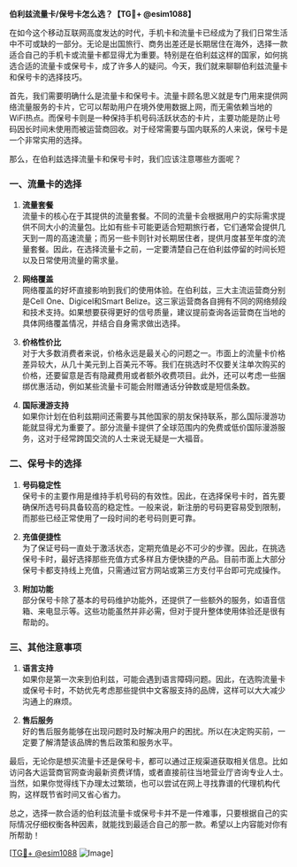 **伯利兹流量卡/保号卡怎么选？【TG💪+ @esim1088】**

在如今这个移动互联网高度发达的时代，手机卡和流量卡已经成为了我们日常生活中不可或缺的一部分。无论是出国旅行、商务出差还是长期居住在海外，选择一款适合自己的手机卡或流量卡都显得尤为重要。特别是在伯利兹这样的国家，如何挑选合适的流量卡或保号卡，成了许多人的疑问。今天，我们就来聊聊伯利兹流量卡和保号卡的选择技巧。

首先，我们需要明确什么是流量卡和保号卡。流量卡顾名思义就是专门用来提供网络流量服务的卡片，它可以帮助用户在境外使用数据上网，而无需依赖当地的WiFi热点。而保号卡则是一种保持手机号码活跃状态的卡片，主要功能是防止号码因长时间未使用而被运营商回收。对于经常需要与国内联系的人来说，保号卡是一个非常实用的选择。

那么，在伯利兹选择流量卡和保号卡时，我们应该注意哪些方面呢？

### 一、流量卡的选择

1. **流量套餐**  
   流量卡的核心在于其提供的流量套餐。不同的流量卡会根据用户的实际需求提供不同大小的流量包。比如有些卡可能更适合短期旅行者，它们通常会提供几天到一周的高速流量；而另一些卡则针对长期居住者，提供月度甚至年度的流量套餐。因此，在选择流量卡之前，一定要清楚自己在伯利兹停留的时间长短以及日常使用流量的需求量。

2. **网络覆盖**  
   网络覆盖的好坏直接影响到我们的使用体验。在伯利兹，三大主流运营商分别是Cell One、Digicel和Smart Belize。这三家运营商各自拥有不同的网络频段和技术支持。如果想要获得更好的信号质量，建议提前查询各运营商在当地的具体网络覆盖情况，并结合自身需求做出选择。

3. **价格性价比**  
   对于大多数消费者来说，价格永远是最关心的问题之一。市面上的流量卡价格差异较大，从几十美元到上百美元不等。我们在挑选时不仅要关注单次购买的价格，还要留意是否有隐藏费用或者额外收费项目。此外，还可以考虑一些捆绑优惠活动，例如某些流量卡可能会附赠通话分钟数或是短信条数。

4. **国际漫游支持**  
   如果你计划在伯利兹期间还需要与其他国家的朋友保持联系，那么国际漫游功能就显得尤为重要了。部分流量卡提供了全球范围内的免费或低价国际漫游服务，这对于经常跨国交流的人士来说无疑是一大福音。

### 二、保号卡的选择

1. **号码稳定性**  
   保号卡的主要作用是维持手机号码的有效性。因此，在选择保号卡时，首先要确保所选号码具备较高的稳定性。一般来说，新注册的号码更容易受到限制，而那些已经正常使用了一段时间的老号码则更可靠。

2. **充值便捷性**  
   为了保证号码一直处于激活状态，定期充值是必不可少的步骤。因此，在挑选保号卡时，最好选择那些充值方式多样且方便快捷的产品。目前市面上大部分保号卡都支持线上充值，只需通过官方网站或第三方支付平台即可完成操作。

3. **附加功能**  
   部分保号卡除了基本的号码维护功能外，还提供了一些额外的服务，如语音信箱、来电显示等。这些功能虽然并非必需，但对于提升整体使用体验还是很有帮助的。

### 三、其他注意事项

1. **语言支持**  
   如果你是第一次来到伯利兹，可能会遇到语言障碍问题。因此，在选购流量卡或保号卡时，不妨优先考虑那些提供中文客服支持的品牌，这样可以大大减少沟通上的麻烦。

2. **售后服务**  
   好的售后服务能够在出现问题时及时解决用户的困扰。所以在决定购买前，一定要了解清楚该品牌的售后政策和服务水平。

最后，无论你是想买流量卡还是保号卡，都可以通过正规渠道获取相关信息。比如访问各大运营商官网查询最新资费详情，或者直接前往当地营业厅咨询专业人士。当然，如果你觉得线下办理太过繁琐，也可以尝试在网上寻找靠谱的代理机构代购，这样既节省时间又省心省力。

总之，选择一款合适的伯利兹流量卡或保号卡并不是一件难事，只要根据自己的实际情况仔细权衡各种因素，就能找到最适合自己的那一款。希望以上内容能对你有所帮助！

[[TG💪+ @esim1088](https://t.me/s/esim1088) ![Image](https://i.postimg.cc/4NQfJmqS/Snipaste-2025-05-13-00-14-12.png)]